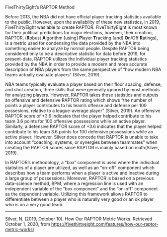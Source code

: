 ﻿FiveThirtyEight’s RAPTOR Method

Before 2013, the NBA did not have official player tracking statistics available to the public. However, upon the availability of these new statistics, in 2019, FiveThirtyEight was able to create RAPTOR. FiveThirtyEight is most known for their political predictions for major elections, however, their creation, RAPTOR, (**R**obust **A**lgorithm [using] **P**layer **T**racking [and] **O**n/Off **R**atings), is a metric used for condensing the data provided by the NBA into something easier to analyze by normal people. Despite RAPTOR being considered only to be a descriptive statistic for data before 2019, for present-data, RAPTOR utilizes the individual player tracking statistics provided by the NBA in order to provide a modern and more accurate description of NBA players from the same perspective of “how modern NBA teams actually evaluate players” (Silver, 2019).

NBA teams typically evaluate a player based on their floor spacing, defense, and shot creation, three skills that were generally ignored by most methods for analyzing players. However, RAPTOR takes those statistics and outputs an offensive and defensive RAPTOR rating which shows “the number of points a player contributes to his team’s offense and defense per 100 possesions, relative to a league-average player” (Silver, 2019). An offensive RAPTOR score of +3.6 indicates that the player helped contribute to his team 3.6 points for 100 offensive possessions while an active player. Similarly, a defensive RAPTOR score of +3.6 indicates that the player helped contribute to his team 3.6 points for 100 defensive possessions while an active player. However, Silver does concede that RAPTOR is unable to take into account “coaching, systems, or synergies between teammates” when creating the RAPTOR scores since RAPTOR is mainly based on math(Silver, 2019).

In RAPTOR’s methodology, a “box” component is used where the individual statistics of a player are utilized, as well as an “on-off” component which describes how a team performs when a player is active and inactive during a large group of possessions. Moreover, RAPTOR is based on a previous data-science method, BPM, where a regression line is used with an independent variable of the “box component” and the “on-off” component as the dependent variable. Utilizing this framework allows RAPTOR to differentiate between a player who is naturally very good or an ok player who is on a very good team.

_______________

Silver, N. (2019, October 10). How Our RAPTOR Metric Works. Retrieved October 1, 2020, from https://fivethirtyeight.com/features/how-our-raptor-metric-works/
